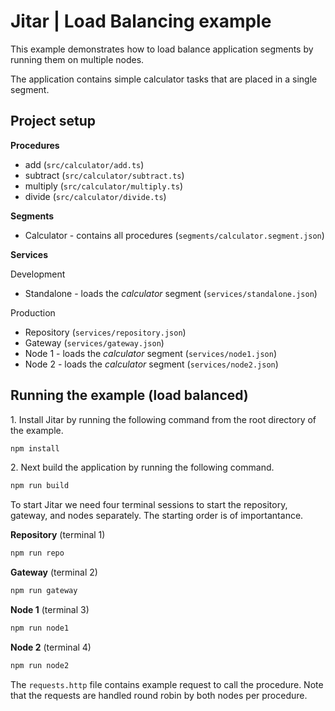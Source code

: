 
# Jitar | Load Balancing example

This example demonstrates how to load balance application segments by running them on multiple nodes.

The application contains simple calculator tasks that are placed in a single segment.

## Project setup

**Procedures**

* add (`src/calculator/add.ts`)
* subtract (`src/calculator/subtract.ts`)
* multiply (`src/calculator/multiply.ts`)
* divide (`src/calculator/divide.ts`)

**Segments**

* Calculator - contains all procedures (`segments/calculator.segment.json`)

**Services**

Development

* Standalone - loads the *calculator* segment (`services/standalone.json`)

Production

* Repository (`services/repository.json`)
* Gateway (`services/gateway.json`)
* Node 1 - loads the *calculator* segment (`services/node1.json`)
* Node 2 - loads the *calculator* segment (`services/node2.json`)

## Running the example (load balanced)

1\. Install Jitar by running the following command from the root directory of the example.

```bash
npm install
```

2\. Next build the application by running the following command.

```bash
npm run build
```

To start Jitar we need four terminal sessions to start the repository, gateway, and nodes separately. The starting order is of importantance.

**Repository** (terminal 1)

```bash
npm run repo
```

**Gateway** (terminal 2)

```bash
npm run gateway
```

**Node 1** (terminal 3)

```bash
npm run node1
```

**Node 2** (terminal 4)

```bash
npm run node2
```

The ``requests.http`` file contains example request to call the procedure.
Note that the requests are handled round robin by both nodes per procedure.
